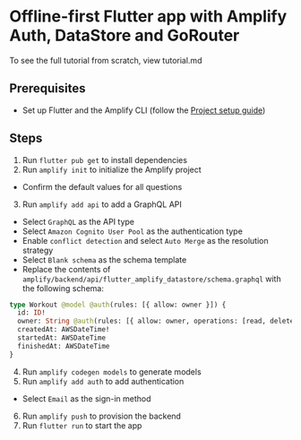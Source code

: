 # Offline-first Flutter app with Amplify Auth, DataStore and GoRouter

To see the full tutorial from scratch, view tutorial.md

## Prerequisites

- Set up Flutter and the Amplify CLI (follow the [Project setup guide](https://docs.amplify.aws/lib/project-setup/prereq/q/platform/flutter/))

## Steps

1. Run `flutter pub get` to install dependencies
2. Run `amplify init` to initialize the Amplify project

- Confirm the default values for all questions

3. Run `amplify add api` to add a GraphQL API

- Select `GraphQL` as the API type
- Select `Amazon Cognito User Pool` as the authentication type
- Enable `conflict detection` and select `Auto Merge` as the resolution strategy
- Select `Blank schema` as the schema template
- Replace the contents of `amplify/backend/api/flutter_amplify_datastore/schema.graphql` with the following schema:

```graphql
type Workout @model @auth(rules: [{ allow: owner }]) {
  id: ID!
  owner: String @auth(rules: [{ allow: owner, operations: [read, delete] }])
  createdAt: AWSDateTime!
  startedAt: AWSDateTime
  finishedAt: AWSDateTime
}
```

4. Run `amplify codegen models` to generate models
5. Run `amplify add auth` to add authentication

- Select `Email` as the sign-in method

6. Run `amplify push` to provision the backend
7. Run `flutter run` to start the app
